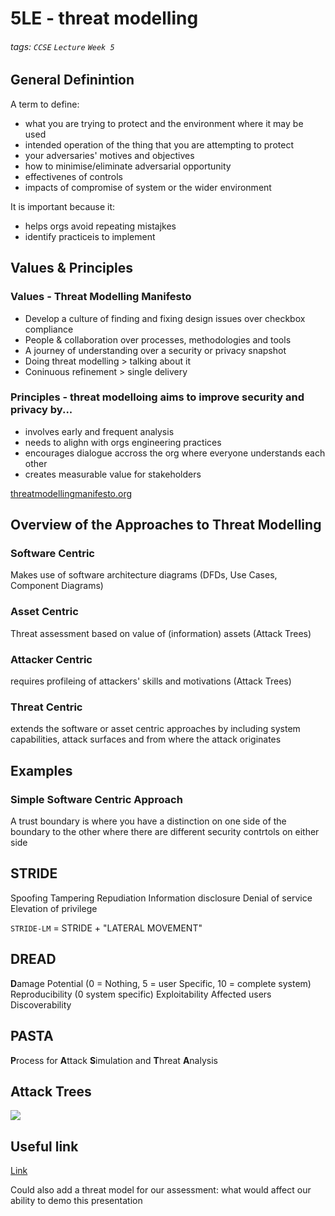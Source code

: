 # 5LE - threat modelling
###### tags: `CCSE` `Lecture` `Week 5`

## General Definintion
A term to define: 
- what you are trying to protect and the environment where it may be used
- intended operation of the thing that you are attempting to protect
- your adversaries' motives and objectives
- how to minimise/eliminate adversarial opportunity
- effectivenes of controls
- impacts of compromise of system or the wider environment

It is important because it:
- helps orgs avoid repeating mistajkes
- identify practiceis to implement

## Values & Principles
### Values - Threat Modelling Manifesto
- Develop a culture of finding and fixing design issues over checkbox compliance
- People & collaboration over processes, methodologies and tools
- A journey of understanding over a security or privacy snapshot
- Doing threat modelling > talking about it
- Coninuous refinement > single delivery

### Principles - threat modelloing aims to improve security and privacy by...
- involves early and frequent analysis
- needs to alighn with orgs engineering practices
- encourages dialogue accross the org where everyone understands each other
- creates measurable value for stakeholders

[threatmodellingmanifesto.org](https://threatmodellingmanifesto.org)

## Overview of the Approaches to Threat Modelling
### Software Centric
Makes use of software architecture diagrams (DFDs, Use Cases, Component Diagrams)

### Asset Centric
Threat assessment based on value of (information) assets (Attack Trees)

### Attacker Centric
requires profileing of attackers' skills and motivations (Attack Trees)

### Threat Centric
extends the software or asset centric approaches by including system capabilities, attack surfaces and from where the attack originates

## Examples
### Simple Software Centric Approach



A trust boundary is where you have a distinction on one side of the boundary to the other where there are different security contrtols on either side

## STRIDE
Spoofing
Tampering
Repudiation
Information disclosure
Denial of service
Elevation of privilege

`STRIDE-LM` = STRIDE + "LATERAL MOVEMENT"

## DREAD
**D**amage Potential (0 = Nothing, 5 = user Specific, 10 = complete system)
Reproducibility (0 system specific)
Exploitability
Affected users
Discoverability

## PASTA
**P**rocess for **A**ttack **S**imulation and **T**hreat **A**nalysis

## Attack Trees
![](https://i.imgur.com/ZTUEPBV.png)

## Useful link
[Link](https://github.com/jimmythompson/ent)

Could also add a threat model for our assessment: what would affect our ability to demo this presentation
